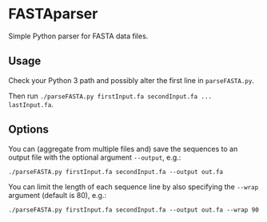 # FASTAparser
Simple Python parser for FASTA data files.

## Usage
Check your Python 3 path and possibly alter the first line in `parseFASTA.py`.

Then run `./parseFASTA.py firstInput.fa secondInput.fa ... lastInput.fa`.

## Options
You can (aggregate from multiple files and) save the sequences to an output file with the optional argument `--output`, e.g.:

    ./parseFASTA.py firstInput.fa secondInput.fa --output out.fa
    
You can limit the length of each sequence line by also specifying the `--wrap` argument (default is 80), e.g.:

    ./parseFASTA.py firstInput.fa secondInput.fa --output out.fa --wrap 90
